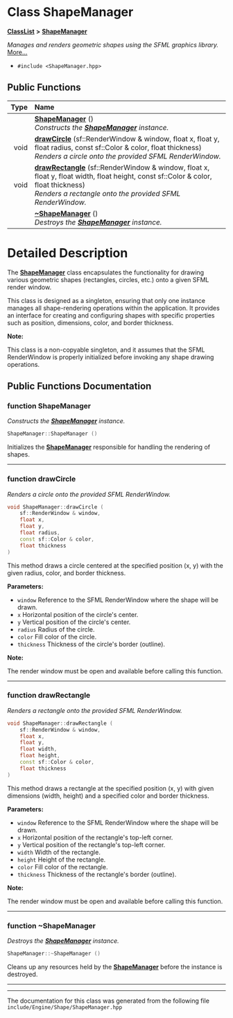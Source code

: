 

# Class ShapeManager



[**ClassList**](annotated.md) **>** [**ShapeManager**](classShapeManager.md)



_Manages and renders geometric shapes using the SFML graphics library._ [More...](#detailed-description)

* `#include <ShapeManager.hpp>`





































## Public Functions

| Type | Name |
| ---: | :--- |
|   | [**ShapeManager**](#function-shapemanager) () <br>_Constructs the_ [_**ShapeManager**_](classShapeManager.md) _instance._ |
|  void | [**drawCircle**](#function-drawcircle) (sf::RenderWindow & window, float x, float y, float radius, const sf::Color & color, float thickness) <br>_Renders a circle onto the provided SFML RenderWindow._  |
|  void | [**drawRectangle**](#function-drawrectangle) (sf::RenderWindow & window, float x, float y, float width, float height, const sf::Color & color, float thickness) <br>_Renders a rectangle onto the provided SFML RenderWindow._  |
|   | [**~ShapeManager**](#function-shapemanager) () <br>_Destroys the_ [_**ShapeManager**_](classShapeManager.md) _instance._ |




























# Detailed Description


The [**ShapeManager**](classShapeManager.md) class encapsulates the functionality for drawing various geometric shapes (rectangles, circles, etc.) onto a given SFML render window.


This class is designed as a singleton, ensuring that only one instance manages all shape-rendering operations within the application. It provides an interface for creating and configuring shapes with specific properties such as position, dimensions, color, and border thickness.




**Note:**

This class is a non-copyable singleton, and it assumes that the SFML RenderWindow is properly initialized before invoking any shape drawing operations. 





    
## Public Functions Documentation




### function ShapeManager 

_Constructs the_ [_**ShapeManager**_](classShapeManager.md) _instance._
```C++
ShapeManager::ShapeManager () 
```



Initializes the [**ShapeManager**](classShapeManager.md) responsible for handling the rendering of shapes. 


        

<hr>



### function drawCircle 

_Renders a circle onto the provided SFML RenderWindow._ 
```C++
void ShapeManager::drawCircle (
    sf::RenderWindow & window,
    float x,
    float y,
    float radius,
    const sf::Color & color,
    float thickness
) 
```



This method draws a circle centered at the specified position (x, y) with the given radius, color, and border thickness.




**Parameters:**


* `window` Reference to the SFML RenderWindow where the shape will be drawn. 
* `x` Horizontal position of the circle's center. 
* `y` Vertical position of the circle's center. 
* `radius` Radius of the circle. 
* `color` Fill color of the circle. 
* `thickness` Thickness of the circle's border (outline).



**Note:**

The render window must be open and available before calling this function. 





        

<hr>



### function drawRectangle 

_Renders a rectangle onto the provided SFML RenderWindow._ 
```C++
void ShapeManager::drawRectangle (
    sf::RenderWindow & window,
    float x,
    float y,
    float width,
    float height,
    const sf::Color & color,
    float thickness
) 
```



This method draws a rectangle at the specified position (x, y) with given dimensions (width, height) and a specified color and border thickness.




**Parameters:**


* `window` Reference to the SFML RenderWindow where the shape will be drawn. 
* `x` Horizontal position of the rectangle's top-left corner. 
* `y` Vertical position of the rectangle's top-left corner. 
* `width` Width of the rectangle. 
* `height` Height of the rectangle. 
* `color` Fill color of the rectangle. 
* `thickness` Thickness of the rectangle's border (outline).



**Note:**

The render window must be open and available before calling this function. 





        

<hr>



### function ~ShapeManager 

_Destroys the_ [_**ShapeManager**_](classShapeManager.md) _instance._
```C++
ShapeManager::~ShapeManager () 
```



Cleans up any resources held by the [**ShapeManager**](classShapeManager.md) before the instance is destroyed. 


        

<hr>

------------------------------
The documentation for this class was generated from the following file `include/Engine/Shape/ShapeManager.hpp`

